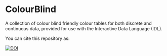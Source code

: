 # ColourBlind
A collection of colour blind friendly colour tables for both discrete and continuous data, provided for use with the Interactive Data Language (IDL).

You can cite this repository as:

<a href="https://doi.org/10.5281/zenodo.840393"><img src="https://zenodo.org/badge/DOI/10.5281/zenodo.840394.svg" alt="DOI"></a>

